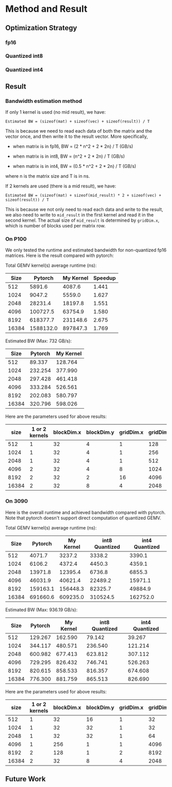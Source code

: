 # Method and Result

## Optimization Strategy

### fp16

### Quantized int8

### Quantized int4

## Result

### Bandwidth estimation method

If only 1 kernel is used (no mid result), we have: 

```
Estimated BW = (sizeof(mat) + sizeof(vec) + sizeof(result)) / T 
```

This is because we need to read each data of both the matrix and the vector once, and then write it to the result vector. More specifically, 

- when matrix is in fp16, BW = (2 * n^2 + 2 * 2n) / T (GB/s)

- when matrix is in int8, BW = (n^2 + 2 * 2n) / T (GB/s)

- when matrix is in int4, BW = (0.5 * n^2 + 2 * 2n) / T (GB/s)

where n is the matrix size and T is in ns. 

If 2 kernels are used (there is a mid result), we have: 

```
Estimated BW = (sizeof(mat) + sizeof(mid_result) * 2 + sizeof(vec) + sizeof(result)) / T
```

This is because we not only need to read each data and write to the result, we also need to write to `mid_result` in the first kernel and read it in the second kernel. The actual size of `mid_result` is determined by `gridDim.x`, which is number of blocks used per matrix row. 

### On P100

We only tested the runtime and estimated bandwidth for non-quantized fp16 matrices. Here is the result compared with pytorch:

Total GEMV kernel(s) average runtime (ns): 

| Size  | Pytorch  | My Kernel | Speedup |
|-------|----------|-----------|---------|
| 512   | 5891.6   | 4087.6    | 1.441   |
| 1024  | 9047.2   | 5559.0    | 1.627   |
| 2048  | 28231.4  | 18197.8   | 1.551   |
| 4096  | 100727.5 | 63754.9   | 1.580   |
| 8192  | 618377.7 | 231148.6  | 2.675   |
| 16384 | 1588132.0| 897847.3  | 1.769   |

Estimated BW (Max: 732 GB/s):

| Size  | Pytorch | My Kernel |
|-------|---------|-----------|
| 512   | 89.337  | 128.764   |
| 1024  | 232.254 | 377.990   |
| 2048  | 297.428 | 461.418   |
| 4096  | 333.284 | 526.561   |
| 8192  | 202.083 | 580.797   |
| 16384 | 320.796 | 598.026   |

Here are the parameters used for above results: 

| size  | 1 or 2 kernels | blockDim.x | blockDim.y | gridDim.x | gridDim.y |
|-------|----------------|------------|------------|-----------|-----------|
| 512   | 1              | 32         | 4          | 1         | 128       |
| 1024  | 1              | 32         | 4          | 1         | 256       |
| 2048  | 1              | 32         | 4          | 1         | 512       |
| 4096  | 2              | 32         | 4          | 8         | 1024      |
| 8192  | 2              | 32         | 2          | 16        | 4096      |
| 16384 | 2              | 32         | 8          | 4         | 2048      |

### On 3090

Here is the overall runtime and achieved bandwidth compared with pytorch. Note that pytorch doesn't support direct computation of quantized GEMV.

Total GEMV kernel(s) average runtime (ns): 

| Size | Pytorch | My Kernel | int8 Quantized | int4 Quantized |
|------|---------|-----------|----------------|----------------|
| 512  | 4071.7  | 3237.2    | 3338.2         | 3390.1         |
| 1024 | 6106.2  | 4372.4    | 4450.3         | 4359.1         |
| 2048 | 13971.8 | 12395.4   | 6736.8         | 6855.3         |
| 4096 | 46031.9 | 40621.4   | 22489.2        | 15971.1        |
| 8192 | 159163.1| 156448.3  | 82325.7        | 49884.9        |
| 16384| 691660.6| 609235.0  | 310524.5       | 162752.0       |

Estimated BW (Max: 936.19 GB/s):

| Size  | Pytorch | My Kernel | int8 Quantized | int4 Quantized |
|-------|---------|-----------|----------------|----------------|
| 512   | 129.267 | 162.590   | 79.142         | 39.267         |
| 1024  | 344.117 | 480.571   | 236.540        | 121.214        |
| 2048  | 600.982 | 677.413   | 623.812        | 307.112        |
| 4096  | 729.295 | 826.432   | 746.741        | 526.263        |
| 8192  | 820.615 | 858.533   | 816.357        | 674.608        |
| 16384 | 776.300 | 881.759   | 865.513        | 826.690        |

Here are the parameters used for above results: 

| size  | 1 or 2 kernels | blockDim.x | blockDim.y | gridDim.x | gridDim.y |
|-------|----------------|------------|------------|-----------|-----------|
| 512   | 1              | 32         | 16         | 1         | 32        |
| 1024  | 1              | 32         | 32         | 1         | 32        |
| 2048  | 1              | 32         | 32         | 1         | 64        |
| 4096  | 1              | 256        | 1          | 1         | 4096      |
| 8192  | 2              | 128        | 1          | 2         | 8192      |
| 16384 | 2              | 32         | 8          | 4         | 2048      |

## Future Work